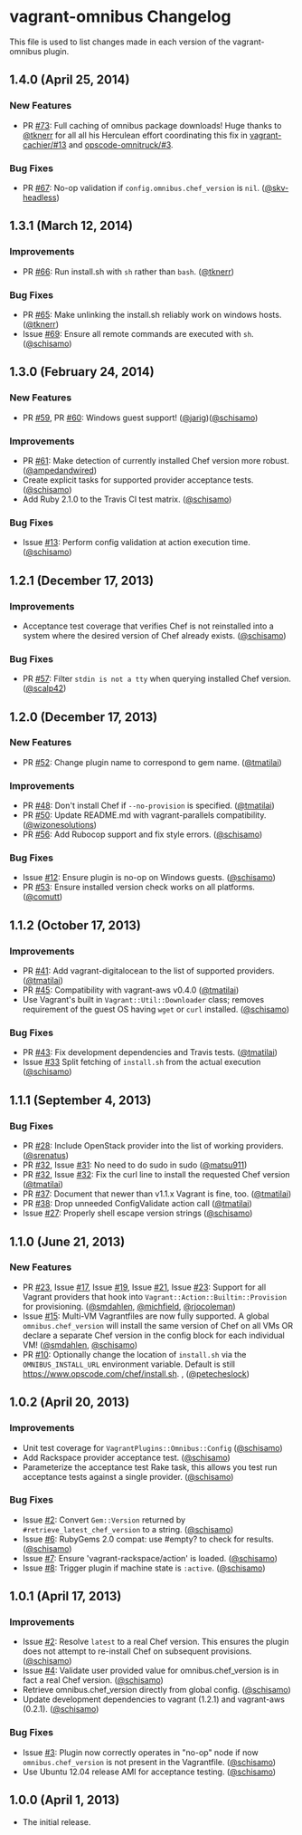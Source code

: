 vagrant-omnibus Changelog
====================
This file is used to list changes made in each version of the vagrant-omnibus plugin.

1.4.0 (April 25, 2014)
-------------------------
### New Features

- PR [#73][]: Full caching of omnibus package downloads! Huge thanks to [@tknerr][] for all all his Herculean effort coordinating this fix in [vagrant-cachier/#13](https://github.com/fgrehm/vagrant-cachier/issues/13) and [opscode-omnitruck/#3](https://github.com/opscode/opscode-omnitruck/pull/33).

### Bug Fixes

- PR [#67][]: No-op validation if `config.omnibus.chef_version` is `nil`. ([@skv-headless][])

1.3.1 (March 12, 2014)
----------------------
### Improvements

- PR [#66][]: Run install.sh with `sh` rather than `bash`. ([@tknerr][])

### Bug Fixes

- PR [#65][]: Make unlinking the install.sh reliably work on windows hosts. ([@tknerr][])
- Issue [#69][]: Ensure all remote commands are executed with `sh`. ([@schisamo][])

1.3.0 (February 24, 2014)
-------------------------
### New Features

- PR [#59][], PR [#60][]: Windows guest support! ([@jarig][])([@schisamo][])

### Improvements

- PR [#61][]: Make detection of currently installed Chef version more robust. ([@ampedandwired][])
- Create explicit tasks for supported provider acceptance tests. ([@schisamo][])
- Add Ruby 2.1.0 to the Travis CI test matrix. ([@schisamo][])

### Bug Fixes

- Issue [#13][]: Perform config validation at action execution time. ([@schisamo][])

1.2.1 (December 17, 2013)
-------------------------
### Improvements

- Acceptance test coverage that verifies Chef is not reinstalled into a system where the desired version of Chef already exists. ([@schisamo][])

### Bug Fixes

- PR [#57][]: Filter `stdin is not a tty` when querying installed Chef version. ([@scalp42][])

1.2.0 (December 17, 2013)
-------------------------
### New Features

- PR [#52][]: Change plugin name to correspond to gem name. ([@tmatilai][])

### Improvements

- PR [#48][]: Don't install Chef if `--no-provision` is specified. ([@tmatilai][])
- PR [#50][]: Update README.md with vagrant-parallels compatibility. ([@wizonesolutions][])
- PR [#56][]: Add Rubocop support and fix style errors. ([@schisamo][])

### Bug Fixes

- Issue [#12][]: Ensure plugin is no-op on Windows guests. ([@schisamo][])
- PR [#53][]: Ensure installed version check works on all platforms. ([@comutt][])

1.1.2 (October 17, 2013)
------------------------
### Improvements

- PR [#41][]: Add vagrant-digitalocean to the list of supported providers. ([@tmatilai][])
- PR [#45][]: Compatibility with vagrant-aws v0.4.0 ([@tmatilai][])
- Use Vagrant's built in `Vagrant::Util::Downloader` class; removes requirement of the
  guest OS having `wget` or `curl` installed. ([@schisamo][])

### Bug Fixes

- PR [#43][]: Fix development dependencies and Travis tests. ([@tmatilai][])
- Issue [#33][] Split fetching of `install.sh` from the actual execution ([@schisamo][])

1.1.1 (September 4, 2013)
-------------------------
### Bug Fixes

- PR [#28][]: Include OpenStack provider into the list of working providers. ([@srenatus][])
- PR [#32][], Issue [#31][]: No need to do sudo in sudo ([@matsu911][])
- PR [#32][], Issue [#32][]: Fix the curl line to install the requested Chef version ([@tmatilai][])
- PR [#37][]: Document that newer than v1.1.x Vagrant is fine, too. ([@tmatilai][])
- PR [#38][]: Drop unneeded ConfigValidate action call ([@tmatilai][])
- Issue [#27][]: Properly shell escape version strings ([@schisamo][])

1.1.0 (June 21, 2013)
---------------------
### New Features

- PR [#23][], Issue [#17][], Issue [#19][], Issue [#21][], Issue [#23][]: Support for all Vagrant providers that hook into `Vagrant::Action::Builtin::Provision` for provisioning. ([@smdahlen][], [@michfield][], [@rjocoleman][])
- Issue [#15][]: Multi-VM Vagrantfiles are now fully supported. A global `omnibus.chef_version` will install the same version of Chef on all VMs OR declare a separate Chef version in the config block for each individual VM! ([@smdahlen][], [@schisamo][])
- PR [#10][]: Optionally change the location of `install.sh` via the `OMNIBUS_INSTALL_URL` environment variable. Default is still https://www.opscode.com/chef/install.sh. , ([@petecheslock][])

1.0.2 (April 20, 2013)
----------------------
### Improvements

- Unit test coverage for `VagrantPlugins::Omnibus::Config` ([@schisamo][])
- Add Rackspace provider acceptance test. ([@schisamo][])
- Parameterize the acceptance test Rake task, this allows you test run acceptance tests against a single provider. ([@schisamo][])

### Bug Fixes

- Issue [#2][]: Convert `Gem::Version` returned by `#retrieve_latest_chef_version` to a string. ([@schisamo][])
- Issue [#6][]: RubyGems 2.0 compat: use #empty? to check for results. ([@schisamo][])
- Issue [#7][]: Ensure 'vagrant-rackspace/action' is loaded. ([@schisamo][])
- Issue [#8][]: Trigger plugin if machine state is `:active`. ([@schisamo][])

1.0.1 (April 17, 2013)
----------------------
### Improvements

- Issue [#2][]: Resolve `latest` to a real Chef version. This ensures the plugin does not attempt to re-install Chef on subsequent provisions. ([@schisamo][])
- Issue [#4][]: Validate user provided value for omnibus.chef_version is in fact a real Chef version. ([@schisamo][])
- Retrieve omnibus.chef_version directly from global config. ([@schisamo][])
- Update development dependencies to vagrant (1.2.1) and vagrant-aws (0.2.1). ([@schisamo][])

### Bug Fixes

- Issue [#3][]: Plugin now correctly operates in "no-op" node if now `omnibus.chef_version` is not present in the Vagrantfile. ([@schisamo][])
- Use Ubuntu 12.04 release AMI for acceptance testing. ([@schisamo][])

1.0.0 (April 1, 2013)
---------------------

- The initial release.

<!--- The following link definition list is generated by PimpMyChangelog --->
[#2]: https://github.com/schisamo/vagrant-omnibus/issues/2
[#3]: https://github.com/schisamo/vagrant-omnibus/issues/3
[#4]: https://github.com/schisamo/vagrant-omnibus/issues/4
[#6]: https://github.com/schisamo/vagrant-omnibus/issues/6
[#7]: https://github.com/schisamo/vagrant-omnibus/issues/7
[#8]: https://github.com/schisamo/vagrant-omnibus/issues/8
[#10]: https://github.com/schisamo/vagrant-omnibus/issues/10
[#12]: https://github.com/schisamo/vagrant-omnibus/issues/12
[#13]: https://github.com/schisamo/vagrant-omnibus/issues/13
[#15]: https://github.com/schisamo/vagrant-omnibus/issues/15
[#17]: https://github.com/schisamo/vagrant-omnibus/issues/17
[#19]: https://github.com/schisamo/vagrant-omnibus/issues/19
[#21]: https://github.com/schisamo/vagrant-omnibus/issues/21
[#23]: https://github.com/schisamo/vagrant-omnibus/issues/23
[#27]: https://github.com/schisamo/vagrant-omnibus/issues/27
[#28]: https://github.com/schisamo/vagrant-omnibus/issues/28
[#31]: https://github.com/schisamo/vagrant-omnibus/issues/31
[#32]: https://github.com/schisamo/vagrant-omnibus/issues/32
[#33]: https://github.com/schisamo/vagrant-omnibus/issues/33
[#37]: https://github.com/schisamo/vagrant-omnibus/issues/37
[#38]: https://github.com/schisamo/vagrant-omnibus/issues/38
[#41]: https://github.com/schisamo/vagrant-omnibus/issues/41
[#43]: https://github.com/schisamo/vagrant-omnibus/issues/43
[#45]: https://github.com/schisamo/vagrant-omnibus/issues/45
[#48]: https://github.com/schisamo/vagrant-omnibus/issues/48
[#50]: https://github.com/schisamo/vagrant-omnibus/issues/50
[#52]: https://github.com/schisamo/vagrant-omnibus/issues/52
[#53]: https://github.com/schisamo/vagrant-omnibus/issues/53
[#56]: https://github.com/schisamo/vagrant-omnibus/issues/56
[#57]: https://github.com/schisamo/vagrant-omnibus/issues/57
[#59]: https://github.com/schisamo/vagrant-omnibus/issues/59
[#60]: https://github.com/schisamo/vagrant-omnibus/issues/60
[#61]: https://github.com/schisamo/vagrant-omnibus/issues/61
[#65]: https://github.com/schisamo/vagrant-omnibus/issues/65
[#66]: https://github.com/schisamo/vagrant-omnibus/issues/66
[#67]: https://github.com/schisamo/vagrant-omnibus/issues/67
[#69]: https://github.com/schisamo/vagrant-omnibus/issues/69
[#73]: https://github.com/schisamo/vagrant-omnibus/issues/73
[@ampedandwired]: https://github.com/ampedandwired
[@comutt]: https://github.com/comutt
[@jarig]: https://github.com/jarig
[@matsu911]: https://github.com/matsu911
[@michfield]: https://github.com/michfield
[@petecheslock]: https://github.com/petecheslock
[@rjocoleman]: https://github.com/rjocoleman
[@scalp42]: https://github.com/scalp42
[@schisamo]: https://github.com/schisamo
[@skv-headless]: https://github.com/skv-headless
[@smdahlen]: https://github.com/smdahlen
[@srenatus]: https://github.com/srenatus
[@tknerr]: https://github.com/tknerr
[@tmatilai]: https://github.com/tmatilai
[@wizonesolutions]: https://github.com/wizonesolutions
